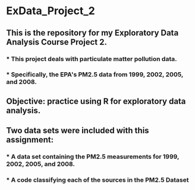 # ExData_Project_2
## This is the repository for my Exploratory Data Analysis Course Project 2.
### * This project deals with particulate matter pollution data.
### * Specifically, the EPA's PM2.5 data from 1999, 2002, 2005, and 2008.
## Objective: practice using R for exploratory data analysis.
## Two data sets were included with this assignment:
### * A data set containing the PM2.5 measurements for 1999, 2002, 2005, and 2008.
### * A code classifying each of the sources in the PM2.5 Dataset